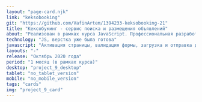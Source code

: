 ```yaml
---
layout: "page-card.njk"
link: "keksobooking"
git: "https://github.com/VafinArtem/1394233-keksobooking-21"
title: "Кексобукинг - сервис поиска и размещения объявлений"
about: "Реализован в рамках курса JavaScript. Профессиональная разработка веб-интерфейсов на htmlacademy.ru. Данный проект разработан под наблюдением наставника и был защищен на 100%"
technology: "JS, верстка уже была готова"
javascript: "Активация страницы, валидация формы, загрузка и отправка данных, отоюражение меток на карте, пережвижение главной метки по карте, показ сообщений об ошибках и сообщения успеха"
layouts: "-"
release: "Октябрь 2020 года"
period: "1 месяц (в рамках курса)"
desktop: "project_9_desktop"
tablet: "no_tablet_version"
mobile: "no_mobile_version"
tags: "cards"
img: "project_9_card"
---
```

